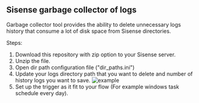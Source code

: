 ## Sisense garbage collector of logs


Garbage collector tool provides the ability to delete unnecessary logs history that consume a lot of disk space from  Sisense directories.


Steps:

1. Download this repository with zip option to your Sisense server.
2. Unzip the file.
3. Open dir path configuration file ("dir_paths.ini") 
4. Update your logs directory path that you want to delete and number of history logs you want to save.
![example](https://user-images.githubusercontent.com/7319365/29242169-92b07364-7f90-11e7-8067-f24cdc433e48.png)
5. Set up the trigger as it fit to your flow (For example windows task schedule every day).

